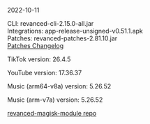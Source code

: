 2022-10-11
  
CLI: revanced-cli-2.15.0-all.jar  
Integrations: app-release-unsigned-v0.51.1.apk  
Patches: revanced-patches-2.81.10.jar  
[Patches Changelog](https://github.com/revanced/revanced-patches/releases/tag/v2.81.10)  

TikTok version: 26.4.5  

YouTube version: 17.36.37  

Music (arm64-v8a) version: 5.26.52  

Music (arm-v7a) version: 5.26.52  

[revanced-magisk-module repo](https://github.com/j-hc/revanced-magisk-module)
